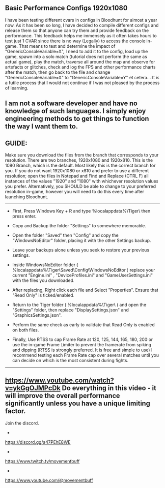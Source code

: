 Basic Performance Configs 1920x1080 
--------------------------------------------------------------------------------------------------------------------------------------------------------------------------------------------------------------------------------------------
I have been testing different cvars in configs in Bloodhunt for almost a year now. As it has been so long, I have decided to compile different configs and release them so that anyone can try them and provide feedback on the performance.
This feedback helps me immensely as it often takes hours to test just 1 CVAR since there is no way (Legally) to access the console in-game.
   That means to test and determine the impact of "GenericConsoleVariable=X", I need to add it to the config, load up the game, spawn into a solo match (tutorial does not perform the same as actual game), 
   play the match, traverse all around the map and observe for artefacts or glitches, check and log the FPS and other performance charts after the match, 
   then go back to the file and change "GenericConsoleVariable=X" to "GenericConsoleVariable=Y" et cetera... 
   It is a futile process that I would not continue if I was not pleased by the process of learning.
   
   I am not a software developer and have no knowledge of such languages. I simply enjoy engineering methods to get things to function the way I want them to.
----------------------------------------------------------------------------------------------------------------------------------------------------------------------------------------------------------
                                                                                          
                                                                                          
  GUIDE:
-
Make sure you download the files from the branch that corresponds to your resolution. There are two branches, 1920x1080 and 1920x810. This is the 1080 Branch, which is the default. Most likely this is the correct branch for you.
If you do not want 1920x1080 or x810 and prefer to use a different resolution; open the files in Notepad and Find and Replace (CTRL F) all instances of the values "1920" and "1080" with whichever resolution values you prefer.
Alternatively, you SHOULD be able to change to your preferred resolution in-game, however you will need to do this every time after launching Bloodhunt.
     
 --------------------------------------------------------------------------------------------------------------------------------------------------------------

- First, Press Windows Key + R and type %localappdata%\Tiger\ then press enter.
  
- Copy and Backup the folder "Settings" to somewhere memorable.
- Open the folder "Saved" then "Config" and copy the "WindowsNoEditor" folder, placing it with the other Settings backup.
- Leave your backups alone unless you seek to restore your previous settings. 

- Inside WindowsNoEditor folder ( %localappdata%\Tiger\Saved\Config\WindowsNoEditor ) replace your current "Engine.ini" ,  "DeviceProfiles.ini" and "GameUserSettings.ini" with the files you downloaded.
- After replacing, Right click each file and Select "Properties". Ensure that "Read Only" is ticked/enabled.
  
- Return to the Tiger folder ( %localappdata%\Tiger\ ) and open the "Settings" folder, then replace "DisplaySettings.json" and "GraphicsSettings.json".
- Perform the same check as early to validate that Read Only is enabled on both files.

- Finally, Use RTSS to cap Frame Rate at 120, 125, 144, 165, 180, 200 or use the in-game Frame Limiter to prevent the framerate from spiking and dipping  (RTSS is strongly preferred. It is free and simple to use)
  I recommend testing each Frame Rate cap over several matches until you can decide on which is the most consistent during fights.

-----------------------------------------------------------------------------------------------------------------------------
https://www.youtube.com/watch?v=ykGgOJMPcDk
Do everything in this video - it will improve the overall performance significantly unless you have a unique limiting factor.
-----------------------------------------------------------------------------------------------------------------------------
Join the discord.

+
https://discord.gg/a47PEhE8WE

+
https://www.twitch.tv/movementbuff

+
https://www.youtube.com/@movementbuff

